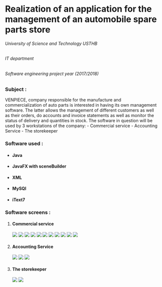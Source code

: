<H1> Realization of an application for the management of an automobile spare parts store </h1>

  <H6> University of Science and Technology USTHB </H6>
  <H6> IT department </H6>
  <H6> Software engineering project year (2017/2018) </H6>

<H3> Subject : </H3>
VENPIECE, company responsible for the manufacture and
commercialization of auto parts is interested in having its own
management software. The latter allows the management of different customers as well as their
orders, do accounts and invoice statements as well as monitor the status of
delivery and quantities in stock.
The software in question will be used by 3 workstations of the company:
- Commercial service
- Accounting Service
- The storekeeper

<H3> Software used : </H3>
<ul>
 <li> <H4> Java </H4> </li> 
 <li> <H4> JavaFX with sceneBuilder </H4> </li> 
 <li> <H4> XML </H4> </li>  
 <li> <H4> MySQl </H4> </li>  
 <li> <H4> iText7 </H4> </li>  
</ul>

<H3> Software screens : </H3>
<ol>
 <li> <H4> Commercial service </H4> </li> 
      <img src="screens/commercial-1.PNG">
      <img src="screens/commercial-2.PNG">
      <img src="screens/commercial-3.PNG">
      <img src="screens/commercial-4.PNG">
      <img src="screens/commercial-5.PNG">
      <img src="screens/commercial-6.PNG">
      <img src="screens/commercial-7.PNG">
      <img src="screens/commercial-8.PNG">
      <img src="screens/commercial-9.PNG">
      <img src="screens/commercial-10.PNG">
      <img src="screens/commercial-11.PNG">
 <li> <H4> Accounting Service </H4> </li> 
      <img src="screens/accounting-1.PNG">
      <img src="screens/accounting-2.PNG">
      <img src="screens/accounting-3.PNG">
 <li> <H4> The storekeeper </H4> </li> 
      <img src="screens/payment-1.PNG">
      <img src="screens/payment-2.PNG">
</ol>
